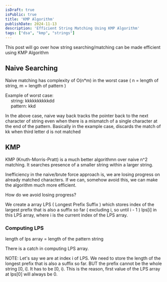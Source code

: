 ```yaml
---
isDraft: true
isPublic: true
title: 'KMP Algorithm'
publishDate: 2024-11-13
description: 'Efficient String Matching Using KMP Algorithm'
tags: ["dsa", "kmp", "strings"]
---
```


This post will go over how string searching/matching can be made efficient using KMP Algorithm

## Naive Searching

Naive matching has complexity of O(n*m) in the worst case ( n = length of string, m = length of pattern )

Example of worst case:\
    &emsp; string: kkkkkkkkkkdd\
    &emsp; pattern: kkd

In the above case, naive way back tracks the pointer back to the next character of string even when there is a mismatch of a single character at the end of the pattern. Basically in the example case, discards the match of kk when third letter d is not matched

## KMP

KMP (Knuth-Morris-Pratt) is a much better algorithmn over naive n^2 matching. It searches presence of a smaller string within a larger string.

Inefficiency in the naive/brute force approach is, we are losing progress on already matched characters. If we can, somehow avoid this, we can make the algorithm much more efficient.

How do we avoid losing progress?

We create a array LPS ( Longest Prefix Suffix ) which stores index of the largest prefix that is also a suffix so far ( excluding i, so until i - 1 ) lps[i] in this LPS array, where i is the current index of the LPS array.

### Computing LPS

length of lps array = length of the pattern string

There is a catch in computing LPS array.

NOTE: Let's say we are at index i of LPS. We need to store the length of the longest prefix that is also a suffix so far. BUT the prefix cannot be the whole string [0, i]. It has to be [0, i). This is the reason, first value of the LPS array at lps[0] will always be 0.

